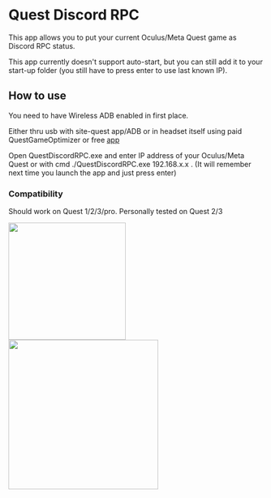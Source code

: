 ﻿# Quest Discord RPC
This app allows you to put your current Oculus/Meta Quest game as Discord RPC status. 

This app currently doesn't support auto-start, but you can still add it to your start-up folder (you still have to press enter to use last known IP).

## How to use
You need to have Wireless ADB enabled in first place. 

Either thru usb with site-quest app/ADB or in headset itself using paid QuestGameOptimizer or free [app](https://github.com/thedroidgeek/oculus-wireless-adb)

Open QuestDiscordRPC.exe and enter IP address of your Oculus/Meta Quest or with cmd ./QuestDiscordRPC.exe 192.168.x.x . (It will remember next time you launch the app and just press enter)

### Compatibility
Should work on Quest 1/2/3/pro. Personally tested on Quest 2/3

<img src="https://ftp.uwuclara.dev/rpcquest2.png" width="231"> <img src="https://ftp.uwuclara.dev/rpcquest3.png" width="295">